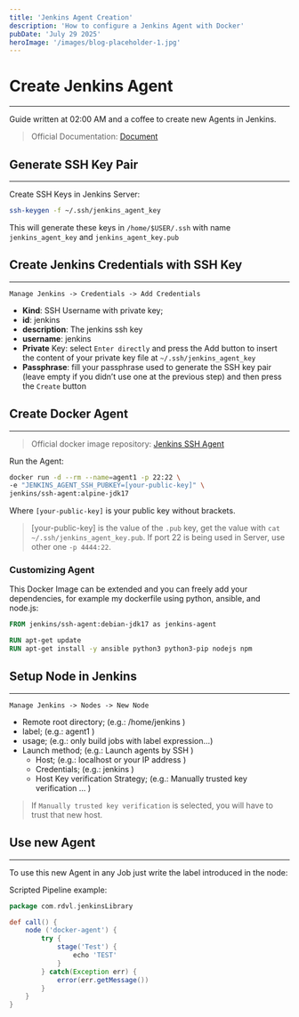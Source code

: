 ```yaml
---
title: 'Jenkins Agent Creation'
description: 'How to configure a Jenkins Agent with Docker'
pubDate: 'July 29 2025'
heroImage: '/images/blog-placeholder-1.jpg'
---
```


# Create Jenkins Agent
---
Guide written at 02:00 AM and a coffee to create new Agents in Jenkins.

> Official Documentation: [Document](https://www.jenkins.io/doc/book/using/using-agents/)


## Generate SSH Key Pair
---
Create SSH Keys in Jenkins Server:

```bash
ssh-keygen -f ~/.ssh/jenkins_agent_key
```

This will generate these keys in `/home/$USER/.ssh` with name `jenkins_agent_key` and `jenkins_agent_key.pub`


## Create Jenkins Credentials with SSH Key
---
`Manage Jenkins -> Credentials -> Add Credentials`

- __Kind__: SSH Username with private key;
- __id__: jenkins
- __description__: The jenkins ssh key
- __username__: jenkins
- __Private__ Key: select `Enter directly` and press the Add button to insert the content of your private key file at `~/.ssh/jenkins_agent_key`
- __Passphrase__: fill your passphrase used to generate the SSH key pair (leave empty if you didn’t use one at the previous step) and then press the `Create` button


## Create Docker Agent
---

> Official docker image repository: [Jenkins SSH Agent](https://github.com/jenkinsci/docker-ssh-agent)

Run the Agent:

```bash
docker run -d --rm --name=agent1 -p 22:22 \
-e "JENKINS_AGENT_SSH_PUBKEY=[your-public-key]" \
jenkins/ssh-agent:alpine-jdk17
```

Where `[your-public-key]` is your public key without brackets.

> [your-public-key] is the value of the `.pub` key, get the value with `cat ~/.ssh/jenkins_agent_key.pub`.
> If port 22 is being used in Server, use other one `-p 4444:22`.

### Customizing Agent

This Docker Image can be extended and you can freely add your dependencies, for example my dockerfile using python, ansible, and node.js:

```dockerfile
FROM jenkins/ssh-agent:debian-jdk17 as jenkins-agent

RUN apt-get update
RUN apt-get install -y ansible python3 python3-pip nodejs npm
```


## Setup Node in Jenkins
---
`Manage Jenkins -> Nodes -> New Node`

- Remote root directory; (e.g.: /home/jenkins )
- label; (e.g.: agent1 )
- usage; (e.g.: only build jobs with label expression…​)
- Launch method; (e.g.: Launch agents by SSH )
    - Host; (e.g.: localhost or your IP address )
    - Credentials; (e.g.: jenkins )
    - Host Key verification Strategy; (e.g.: Manually trusted key verification …​ )

> If `Manually trusted key verification` is selected, you will have to trust that new host.


## Use new Agent
---
To use this new Agent in any Job just write the label introduced in the node:

Scripted Pipeline example:

```groovy
package com.rdvl.jenkinsLibrary

def call() {
    node ('docker-agent') {
        try {
            stage('Test') {
                echo 'TEST'
            }
        } catch(Exception err) {
            error(err.getMessage())
        }
    }
}
```

